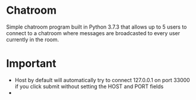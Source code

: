 # Chatroom

Simple chatroom program built in Python 3.7.3 that allows up to 5 users to connect to a chatroom where messages are broadcasted to every user currently in the room.

# Important
- Host by default will automatically try to connect 127.0.0.1 on port 33000 if you click submit without setting the HOST and PORT fields
- 
